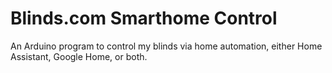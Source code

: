 # Blinds.com Smarthome Control
 An Arduino program to control my blinds via home automation, either Home Assistant, Google Home, or both.
